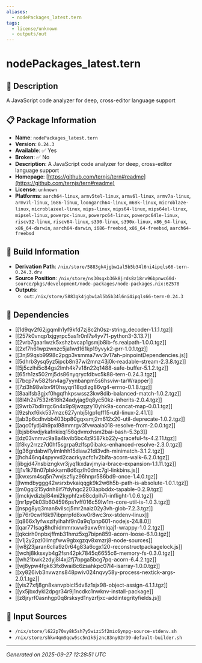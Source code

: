 ```yaml
---
aliases:
  - nodePackages_latest.tern
tags:
  - license/unknown
  - outputs/out
---
```


# nodePackages_latest.tern

## 📝 Description

A JavaScript code analyzer for deep, cross-editor language support

## 📋 Package Information

- **Name**: `nodePackages_latest.tern`
- **Version**: `0.24.3`
- **Available**: ✅ Yes
- **Broken**: ✅ No
- **Description**: A JavaScript code analyzer for deep, cross-editor language support
- **Homepage**: [https://github.com/ternjs/tern#readme](https://github.com/ternjs/tern#readme)
- **License**: `unknown`
- **Platforms**: `aarch64-linux`, `armv5tel-linux`, `armv6l-linux`, `armv7a-linux`, `armv7l-linux`, `i686-linux`, `loongarch64-linux`, `m68k-linux`, `microblaze-linux`, `microblazeel-linux`, `mips-linux`, `mips64-linux`, `mips64el-linux`, `mipsel-linux`, `powerpc-linux`, `powerpc64-linux`, `powerpc64le-linux`, `riscv32-linux`, `riscv64-linux`, `s390-linux`, `s390x-linux`, `x86_64-linux`, `x86_64-darwin`, `aarch64-darwin`, `i686-freebsd`, `x86_64-freebsd`, `aarch64-freebsd`

## 🔧 Build Information

- **Derivation Path**: `/nix/store/5883gk4jgbw1al5b5b34l6ni4ipqls66-tern-0.24.3.drv`
- **Source Position**: `/nix/store/ns30sqxb36k8jrds8z18rv96bpnwc60d-source/pkgs/development/node-packages/node-packages.nix:62578`
- **Outputs**:
  - `out`:  `/nix/store/5883gk4jgbw1al5b5b34l6ni4ipqls66-tern-0.24.3`

## 🔗 Dependencies

- [[1d9qv2f62jgqmlh1yf9kfd7zj8c2h0sz-string_decoder-1.1.1.tgz]]
- [[257k0vnqp1xjgyrpc5as1r0nl7s4yv71-python3-3.13.7]]
- [[2vrb7gaarlwzk5xshzbvcap1gsmjb8ib-fs.realpath-1.0.0.tgz]]
- [[2xf7h61wpzwnzc5ja1wd161kp19yvyk2-prr-1.0.1.tgz]]
- [[3nj99qsb9998c2pgp3vsmma7wv3v17ah-pinpointDependencies.js]]
- [[5dhrb3ysq5yz5ipcb8n37wi2mnz43j0k-readable-stream-2.3.8.tgz]]
- [[5j5czlhi5c84gs2lmh4k7v18n22q1488-safe-buffer-5.1.2.tgz]]
- [[65rh1zs502mj5ds86nyqrycfdbvc5k88-tern-0.24.3.tgz]]
- [[7bcp7w582fsn4ag7yynbanpm5s6hsviw-tarWrapper]]
- [[7zi3h98wlxv9f0hsyqri18qdlzg86vg4-errno-0.1.8.tgz]]
- [[8aaifsb3gjxf0hgqfhkpswssz3kw8dib-balanced-match-1.0.2.tgz]]
- [[8l4h2s7532r616h24adyjag9q8yc50kz-inherits-2.0.4.tgz]]
- [[9wrb7bdlrrgc6n4x9p9jwzgzy10yhk9a-concat-map-0.0.1.tgz]]
- [[9zshxf6kk537mzc627ynbj5lgp1qff15-util-linux-2.41.1]]
- [[ab3p6cdhvbb403bp80gqxsmj2m612x20-util-deprecate-1.0.2.tgz]]
- [[aqc0fydj4h9pxl98mmrgv3fvwaaia018-resolve-from-2.0.0.tgz]]
- [[bjsb6wdjykafnkixq156qdvmxhsm2bai-bash-5.3p3]]
- [[dz03vnmvc9a8a4kvib5bc4z9587kb22y-graceful-fs-4.2.11.tgz]]
- [[f8ky2rrzz7d0hf5sgrpa9zlfsp0ibaks-enhanced-resolve-2.3.0.tgz]]
- [[g36grdabwl1ylmlnhh15diaw21di3vdh-minimatch-3.1.2.tgz]]
- [[hch46nq4spyvvd2cacrkyacfc1v2bifa-acorn-walk-6.2.0.tgz]]
- [[ibgjd47nsbizngkvr3jyq1kxdavjmyia-brace-expansion-1.1.11.tgz]]
- [[j1v1k78n07plskkarn8d6qzlh0dmc7gl-linkbins.js]]
- [[kwxsm4sq5n7wvjszfiyz96hnpr586bd9-once-1.4.0.tgz]]
- [[lwmdbyggg42wsrxbvkaiqqgk9k2w6h5b-path-is-absolute-1.0.1.tgz]]
- [[m0gqi215ydnh8if7fdyhgc2203apbddx-tapable-0.2.9.tgz]]
- [[mckjvdizbjl84mi2kyphfzx68cdplh7i-inflight-1.0.6.tgz]]
- [[nr1py0k03b604596ps1vff016c59lw1m-core-util-is-1.0.3.tgz]]
- [[nspg8yq3man8vilscj5mr2naiz02y3vh-glob-7.2.3.tgz]]
- [[p76r0cwlf6k97ibprrpfd8xw0r8wc3nx-stdenv-linux]]
- [[q866x1yfwxzifyihahf9n0a9q1pnp601-nodejs-24.8.0]]
- [[qar771sag8hdhidmmrxww9axw9mlqaj1-wrappy-1.0.2.tgz]]
- [[qkcirh0npbxjffmb31hmz5xg7bipn859-acorn-loose-6.1.0.tgz]]
- [[v1j2y2pzl0limgfww9gbxgzqv8xmzrj8-node-sources]]
- [[w8j23jaran6clla9z0r64g83a6cgx120-reconstructpackagelock.js]]
- [[wchj8kksxyb4g2fsn42pk7845q6655c6-memory-fs-0.3.0.tgz]]
- [[wh21bwk2zdyj8l4xj2fj7bpga5bcg7pq-acorn-6.4.2.tgz]]
- [[wj8ypw4fgk63fx8wai8c6zsahkpc07l4-isarray-1.0.0.tgz]]
- [[xy826ivb3nvwzns848pwiv024nqvy58y-process-nextick-args-2.0.1.tgz]]
- [[yis27xfj8gn8xanvpbicl5dv8z1sjx98-object-assign-4.1.1.tgz]]
- [[yx5jbxdykl2dpgr34r9j1ncdkc1nwknv-install-package]]
- [[z8jryrf0asnhgp0q8rsksyd1nyzrfjxc-addintegrityfields.js]]

## 📁 Input Sources

- `/nix/store/l622p70vy8k5sh7y5wizi5f2mic6ynpg-source-stdenv.sh`
- `/nix/store/shkw4qm9qcw5sc5n1k5jznc83ny02r39-default-builder.sh`

---
*Generated on 2025-09-27 12:28:51 UTC*
